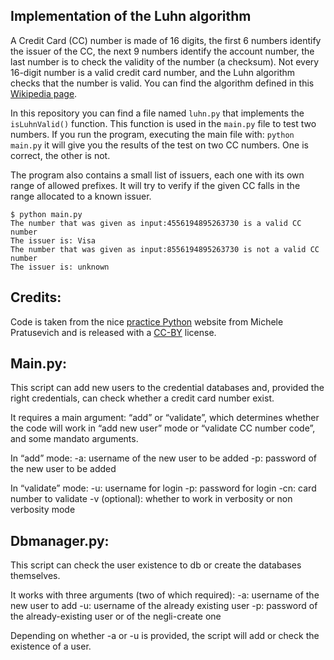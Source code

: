 ## Implementation of the Luhn algorithm

A Credit Card (CC) number is made of 16 digits, the first 6 numbers identify the issuer of the CC, the next 9 numbers identify the account number, the last number is to check the validity of the number (a checksum). Not every 16-digit number is a valid credit card number, and the Luhn algorithm checks that the number is valid. You can find the algorithm defined in this [Wikipedia page](https://en.wikipedia.org/wiki/Luhn_algorithm). 


In this repository you can find a file named ```luhn.py``` that implements the ```isLuhnValid()``` function. This function is used in the ```main.py``` file to test two numbers. If you run the program, executing the main file with: ```python main.py``` it will  give you the results of the test on two CC numbers. One is correct, the other is not. 

The program also contains a small list of issuers, each one with its own range of allowed prefixes. It will try to verify if the given CC falls in the range allocated to a known issuer.


```
$ python main.py
The number that was given as input:4556194895263730 is a valid CC number
The issuer is: Visa
The number that was given as input:8556194895263730 is not a valid CC number
The issuer is: unknown
```



## Credits:

Code is taken from the nice [practice Python](https://www.practicepython.org/) website from Michele Pratusevich and is released with a [CC-BY](https://www.practicepython.org/about/) license.




## Main.py:

This script can add new users to the credential databases and, provided the right credentials, can check whether a credit card number exist.

It requires a main argument: “add” or “validate”, which determines whether the code will work in “add new user” mode or “validate CC number code”, and some mandato arguments.

In “add” mode:
    -a: username of the new user to be added
    -p: password of the new user to be added

In “validate” mode:
    -u: username for login
    -p: password for login
    -cn: card number to validate
    -v (optional): whether to work in verbosity or non verbosity mode


## Dbmanager.py:

This script can check the user existence to db or create the databases themselves.

It works with three arguments (two of which required):
    -a: username of the new user to add
    -u: username of the already existing user
    -p: password of the already-existing user or of the negli-create one

Depending on whether -a or -u is provided, the script will add or check the existence of a user.



